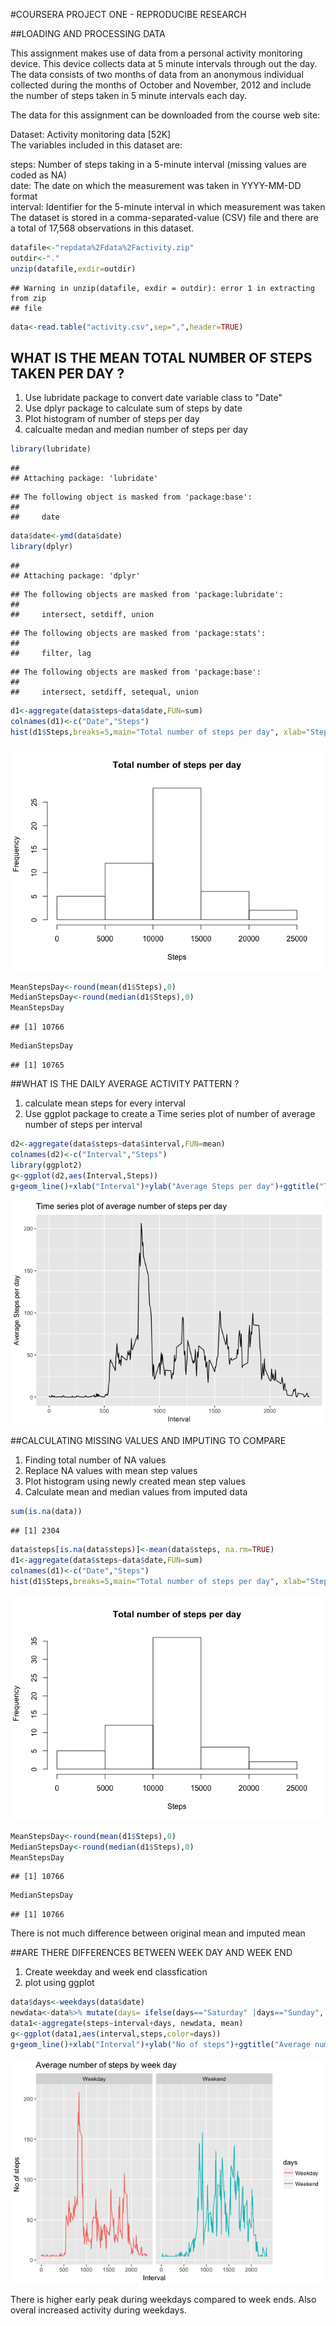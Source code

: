 
 
#COURSERA PROJECT ONE - REPRODUCIBE RESEARCH  
 

##LOADING AND PROCESSING DATA  

This assignment makes use of data from a personal activity monitoring device. This device collects data at 5 minute intervals through out the day. The data consists of two months of data from an anonymous individual collected during the months of October and November, 2012 and include the number of steps taken in 5 minute intervals each day.  

The data for this assignment can be downloaded from the course web site:  

Dataset: Activity monitoring data [52K]  
The variables included in this dataset are:  

steps: Number of steps taking in a 5-minute interval (missing values are coded as NA)  
date: The date on which the measurement was taken in YYYY-MM-DD format  
interval: Identifier for the 5-minute interval in which measurement was taken  
The dataset is stored in a comma-separated-value (CSV) file and there are a total of 17,568 observations in this dataset.  



```r
datafile<-"repdata%2Fdata%2Factivity.zip"  
outdir<-"."  
unzip(datafile,exdir=outdir)  
```

```
## Warning in unzip(datafile, exdir = outdir): error 1 in extracting from zip
## file
```

```r
data<-read.table("activity.csv",sep=",",header=TRUE)  
```

## WHAT IS THE MEAN TOTAL NUMBER OF STEPS TAKEN PER DAY ? 
1. Use lubridate package to convert date variable class to "Date"  
2. Use dplyr package to calculate sum of steps by date  
3. Plot histogram of number of steps per day  
4. calcualte medan and median number of steps per day


```r
library(lubridate)  
```

```
## 
## Attaching package: 'lubridate'
```

```
## The following object is masked from 'package:base':
## 
##     date
```

```r
data$date<-ymd(data$date)  
library(dplyr)  
```

```
## 
## Attaching package: 'dplyr'
```

```
## The following objects are masked from 'package:lubridate':
## 
##     intersect, setdiff, union
```

```
## The following objects are masked from 'package:stats':
## 
##     filter, lag
```

```
## The following objects are masked from 'package:base':
## 
##     intersect, setdiff, setequal, union
```

```r
d1<-aggregate(data$steps~data$date,FUN=sum)  
colnames(d1)<-c("Date","Steps")  
hist(d1$Steps,breaks=5,main="Total number of steps per day", xlab="Steps")  
```

![](PA1_template_files/figure-html/unnamed-chunk-2-1.png)<!-- -->

```r
MeanStepsDay<-round(mean(d1$Steps),0)  
MedianStepsDay<-round(median(d1$Steps),0) 
MeanStepsDay
```

```
## [1] 10766
```

```r
MedianStepsDay
```

```
## [1] 10765
```
##WHAT IS THE DAILY AVERAGE ACTIVITY PATTERN ?
1. calculate mean steps for every interval  
2. Use ggplot package to create a Time series plot of number of average number of steps per interval  


```r
d2<-aggregate(data$steps~data$interval,FUN=mean)
colnames(d2)<-c("Interval","Steps")
library(ggplot2)
g<-ggplot(d2,aes(Interval,Steps))
g+geom_line()+xlab("Interval")+ylab("Average Steps per day")+ggtitle("Time series plot of average number of steps per day")
```

![](PA1_template_files/figure-html/unnamed-chunk-3-1.png)<!-- -->

##CALCULATING MISSING VALUES AND IMPUTING TO COMPARE 
1. Finding total number of NA values  
2. Replace NA values with mean step values  
3. Plot histogram using newly created mean step values  
4. Calculate mean and median values from imputed data  


```r
sum(is.na(data))  
```

```
## [1] 2304
```

```r
data$steps[is.na(data$steps)]<-mean(data$steps, na.rm=TRUE)  
d1<-aggregate(data$steps~data$date,FUN=sum)  
colnames(d1)<-c("Date","Steps")  
hist(d1$Steps,breaks=5,main="Total number of steps per day", xlab="Steps")  
```

![](PA1_template_files/figure-html/unnamed-chunk-4-1.png)<!-- -->

```r
MeanStepsDay<-round(mean(d1$Steps),0)  
MedianStepsDay<-round(median(d1$Steps),0) 
MeanStepsDay
```

```
## [1] 10766
```

```r
MedianStepsDay
```

```
## [1] 10766
```
There is not much difference between original mean and imputed mean 

##ARE THERE DIFFERENCES BETWEEN WEEK DAY AND WEEK END  
1. Create weekday and week end classfication  
2. plot using ggplot  


```r
data$days<-weekdays(data$date)  
newdata<-data%>% mutate(days= ifelse(days=="Saturday" |days=="Sunday", "Weekend", "Weekday"))  
data1<-aggregate(steps~interval+days, newdata, mean)  
g<-ggplot(data1,aes(interval,steps,color=days))  
g+geom_line()+xlab("Interval")+ylab("No of steps")+ggtitle("Average number of steps by week day")+facet_grid(~days)  
```

![](PA1_template_files/figure-html/unnamed-chunk-5-1.png)<!-- -->


There is higher early peak during weekdays compared to week ends. Also overal increased activity during weekdays. 

            










